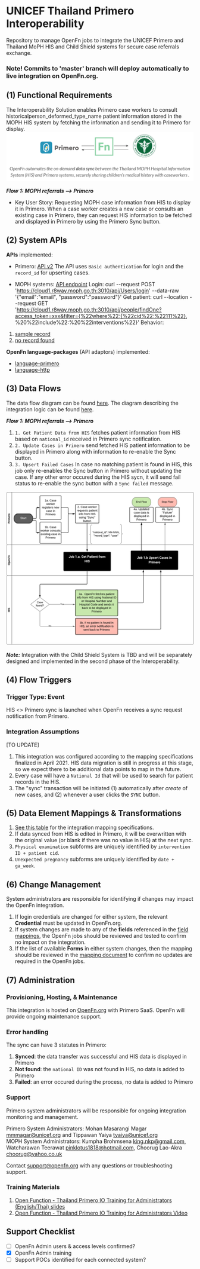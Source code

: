 # UNICEF Thailand Primero Interoperability
Repository to manage OpenFn jobs to integrate the UNICEF Primero and Thailand MoPH HIS and Child Shield systems for secure case referrals exchange.

### Note! Commits to 'master' branch will deploy automatically to live integration on OpenFn.org. 

## (1) Functional Requirements
The Interoperability Solution enables Primero case workers to consult historicalperson_deformed_type_name patient information stored in the MOPH HIS system by fetching the information and sending it to Primero for display.
![Solution](./solution-overview.png)

_**Flow 1: MOPH referrals --> Primero**_
* Key User Story: Requesting MOPH case information from HIS to display it in Primero. When a case worker creates a new case or consults an existing case in Primero, they can request HIS information to be fetched and displayed in Primero by using the Primero Sync button.

## (2) System APIs
**APIs** implemented:
* Primero: [API v2](https://github.com/primeroIMS/primero/blob/development_v2/app/controllers/api/README.md)
The API uses `Basic authentication` for login and the `record_id` for upserting cases.

* MOPH systems: [API endpoint](https://cloud1.r8way.moph.go.th:3010/api)
Login: curl --request POST 'https://cloud1.r8way.moph.go.th:3010/api/Users/login' --data-raw '{"email":"email", "password":"password"}'
Get patient: curl --location --request GET 'https://cloud1.r8way.moph.go.th:3010/api/people/findOne?access_token=xxx&filter={%22where%22:{%22cid%22:%22111%22}, %20%22include%22:%20%22interventions%22}'
Behavior: 
1. [sample record](https://github.com/OpenFn/primero-thailand/blob/master/sampleData/state_HISpersonEndpoint14April.json)
2. [no record found](https://github.com/OpenFn/primero-thailand/blob/master/sampleData/state_HISpersonEndpointNotFound.json)

**OpenFn language-packages** (API adaptors) implemented: 
* [language-primero](https://github.com/OpenFn/language-primero)
* [language-http](https://github.com/OpenFn/language-http)

## (3) Data Flows
The data flow diagram can be found [here](https://lucid.app/lucidchart/invitations/accept/inv_9f5bf24a-7c45-40b0-8718-42913469fa4b). The diagram describing the integration logic can be found [here](https://lucid.app/lucidchart/fa23aa85-eee5-4172-b735-1b25cac8fbf5/edit?page=d.QBHCVmT4rm#).

_**Flow 1: MOPH referrals --> Primero**_
1. `1. Get Patient Data from HIS` fetches patient information from HIS based on `national_id` received in Primero sync notification.
2. `2. Update Cases in Primero` send fetched HIS patient information to be displayed in Primero along with information to re-enable the Sync button.
3. `3. Upsert Failed Cases` In case no matching patient is found in HIS, this job only re-enables the Sync button in Primero without updating the case. If any other error occured during the HIS sycn, it will send fail status to re-enable the sync button with a `Sync failed` message.

![Integration Flow](./primero-his-integration-flow-phase1.png)

_**Note:**_ Integration with the Child Shield System is TBD and will be separately designed and implemented in the second phase of the Interoperability.

## (4) Flow Triggers
### Trigger Type: Event

HIS <> Primero sync is launched when OpenFn receives a sync request notification from Primero.

### Integration Assumptions 
[TO UPDATE]
1. This integration was configured according to the mapping specifications finalized in April 2021. HIS data migration is still in progress at this stage, so we expect there to be additional data points to map in the future. 
2. Every case will have a `National Id` that will be used to search for patient records in the HIS. 
3. The "sync" transaction will be initiated (1) automatically after _create_ of new cases, and (2) whenever a user clicks the `SYNC` button. 
<!--1. **Data Sharing**: ... 
2. **Unique Identifiers**: `national_id` for identifying patients in HIS, `record_id` for identifying Primero cases.
3. **Services**: ...
4. **Primero Case Owner Assignment**: ... -->

## (5) Data Element Mappings & Transformations
1. [See this table](https://docs.google.com/spreadsheets/d/1f1fT3qmM4mKT98AaJ0ArlgONQRC-W9ghoa-j4BswwbM/edit?usp=sharing) for the integration mapping specifications. 
2. If data synced from HIS is edited in Primero, it will be overwritten with the original value (or blank if there was no value in HIS) at the next sync.
3. `Physical examination` subforms are uniquely identified by `intervention ID + patient cid`.
4. `Unexpected pregnancy` subforms are uniquely identified by `date + ga_week`.

## (6) Change Management
System administrators are responsible for identifying if changes may impact the OpenFn integration. 
1. If login credentials are changed for either system, the relevant **Credential** must be updated in OpenFn.org. 
2. If system changes are made to any of the **fields** referenced in the [field mappings](https://docs.google.com/spreadsheets/d/1f1fT3qmM4mKT98AaJ0ArlgONQRC-W9ghoa-j4BswwbM/edit?usp=sharing), the OpenFn jobs should be reviewed and tested to confirm no impact on the integration. 
3. If the list of available  **Forms** in either system changes, then the mapping should be reviewed in the [mapping document](https://docs.google.com/spreadsheets/d/1f1fT3qmM4mKT98AaJ0ArlgONQRC-W9ghoa-j4BswwbM/edit?usp=sharing) to confirm no updates are required in the OpenFn jobs.

## (7) Administration
### Provisioning, Hosting, & Maintenance
This integration is hosted on [OpenFn.org](https://openfn.org/projects) with Primero SaaS. OpenFn will provide ongoing maintenance support. 

### Error handling
The sync can have 3 statutes in Primero:
1. **Synced**: the data transfer was successful and HIS data is displayed in Primero
2. **Not found**: the `national ID` was not found in HIS, no data is added to Primero
3. **Failed**: an error occured during the process, no data is added to Primero

### Support 
Primero system administrators will be responsible for ongoing integration monitoring and management.  

Primero System Administrators: Mohan Masarangi Magar <mmmagar@unicef.org> and Tippawan Yaiya <tyaiya@unicef.org>  
MOPH System Administrators: Kumpha Brohmsena <king.nkp@gmail.com>, Watcharawan Teerawat <pinklotus1818@hotmail.com>, Choorug Lao-Akra <choorug@yahoo.co.uk>

Contact support@openfn.org with any questions or troubleshooting support. 

### Training Materials
1. [Open Function - Thailand Primero IO Training for Administrators (English/Thai) slides](https://docs.google.com/presentation/d/1-_TdK61T_BDaWtwv3EWnFvfka6kc1mgK/edit#slide=id.p1)
2. [Open Function - Thailand Primero IO Training for Administrators Video](https://drive.google.com/file/d/1ESGnWMC77IbWog9rRKwTw4qalu0kwiCq/view?usp=sharing)


## Support Checklist
- [ ] OpenFn Admin users & access levels confirmed? 
- [x] OpenFn Admin training
- [ ] Support POCs identified for each connected system? 
